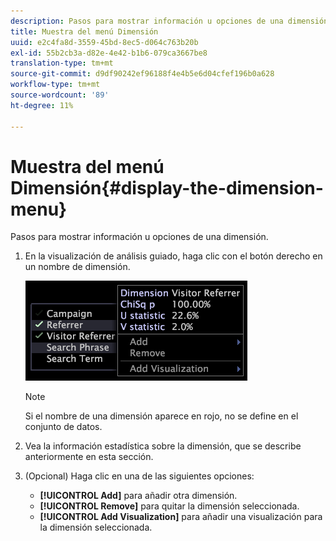 ```yaml
---
description: Pasos para mostrar información u opciones de una dimensión.
title: Muestra del menú Dimensión
uuid: e2c4fa8d-3559-45bd-8ec5-d064c763b20b
exl-id: 55b2cb3a-d82e-4e42-b1b6-079ca3667be8
translation-type: tm+mt
source-git-commit: d9df90242ef96188f4e4b5e6d04cfef196b0a628
workflow-type: tm+mt
source-wordcount: '89'
ht-degree: 11%

---
```


# Muestra del menú Dimensión{#display-the-dimension-menu}

Pasos para mostrar información u opciones de una dimensión.

1. En la visualización de análisis guiado, haga clic con el botón derecho en un nombre de dimensión.

   ![Información sobre los pasos](assets/mnu_GuidedAnalysis.png)

   >[!NOTE]
   >
   >Si el nombre de una dimensión aparece en rojo, no se define en el conjunto de datos.

1. Vea la información estadística sobre la dimensión, que se describe anteriormente en esta sección.
1. (Opcional) Haga clic en una de las siguientes opciones:

   * **[!UICONTROL Add]** para añadir otra dimensión.
   * **[!UICONTROL Remove]** para quitar la dimensión seleccionada.
   * **[!UICONTROL Add Visualization]** para añadir una visualización para la dimensión seleccionada.
